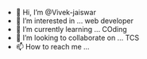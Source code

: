- 👋 Hi, I’m @Vivek-jaiswar
- 👀 I’m interested in ... web developer 
- 🌱 I’m currently learning ... COding
- 💞️ I’m looking to collaborate on ... TCS
- 📫 How to reach me ...

<!---
Vivek-jaiswar/Vivek-jaiswar is a ✨ special ✨ repository because its `README.md` (this file) appears on your GitHub profile.
You can click the Preview link to take a look at your changes.
--->
